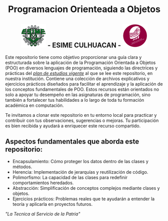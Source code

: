 
<div align="middle">

# Programacion Orienteada a Objetos
  
## <img src="ESIME-LOGO.png" width="80"> - ESIME CULHUACAN - <img src="IC-LOGO.png" width="80">

</div>

Este repositorio tiene como objetivo proporcionar una guía clara y estructurada sobre la aplicación de la Programación Orientada a Objetos (POO) en diversos lenguajes de programación, siguiendo las directrices y prácticas del *[plan de estudios vigente](https://sacadem.esimecu.ipn.mx/public/ic/planes/plan%20de%20estudios.pd)* al que se lee este repositorio, en nuestra institución. Contiene una colección de archivos explicativos y ejercicios prácticos diseñados para facilitar el aprendizaje y la aplicación de los conceptos fundamentales de POO. Estos recursos están orientados no solo a apoyar tu desempeño en las asignaturas de programación, sino también a fortalecer tus habilidades a lo largo de toda tu formación académica en computación.

Te invitamos a clonar este repositorio en tu entorno local para practicar y contribuir con tus observaciones, sugerencias o mejoras. Tu participación es bien recibida y ayudará a enriquecer este recurso compartido.

## Aspectos fundamentales que aborda este repositorio:

- Encapsulamiento: Cómo proteger los datos dentro de las clases y métodos.
- Herencia: Implementación de jerarquías y reutilización de código.
- Polimorfismo: La capacidad de las clases para redefinir comportamientos     heredados.
- Abstracción: Simplificación de conceptos complejos mediante clases y objetos.
- Ejercicios prácticos: Problemas reales que te ayudarán a entender la teoría y aplicarla en proyectos futuros.

  
*"La Tecnica al Servicio de la Patria"*

